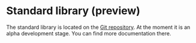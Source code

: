 # Standard library (preview)

The standard library is located on the [Git repository](https://github.com/nushell/nushell/tree/main/crates/nu-std). At the moment it is an alpha development stage. You can find more documentation there.

